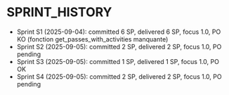 # SPRINT_HISTORY

- Sprint S1 (2025-09-04): committed 6 SP, delivered 6 SP, focus 1.0, PO KO (fonction get_passes_with_activities manquante)
- Sprint S2 (2025-09-05): committed 2 SP, delivered 2 SP, focus 1.0, PO pending
- Sprint S3 (2025-09-05): committed 1 SP, delivered 1 SP, focus 1.0, PO OK
- Sprint S4 (2025-09-05): committed 2 SP, delivered 2 SP, focus 1.0, PO pending
